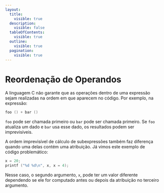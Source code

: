 ```yaml
---
layout:
  title:
    visible: true
  description:
    visible: false
  tableOfContents:
    visible: true
  outline:
    visible: true
  pagination:
    visible: true
---
```


# Reordenação de Operandos

A linguagem C não garante que as operações dentro de uma expressão sejam realizadas na ordem em que aparecem no código. Por exemplo, na expressão:

```c
foo () + bar ()
```

`foo` pode ser chamada primeiro ou `bar` pode ser chamada primeiro. Se `foo` atualiza um dado e `bar` usa esse dado, os resultados podem ser imprevisíveis.

A ordem imprevisível de cálculo de subexpressões também faz diferença quando uma delas contém uma atribuição. Já vimos este exemplo de código problemático:

```c
x = 20;
printf ("%d %d\n", x, x = 4);
```

Nesse caso, o segundo argumento, `x`, pode ter um valor diferente dependendo se ele for computado antes ou depois da atribuição no terceiro argumento.
